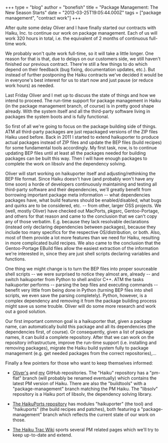 +++
type = "blog"
author = "bonefish"
title = "Package Management: The New Season Starts"
date = "2013-03-25T19:05:44.000Z"
tags = ["package management", "contract work"]
+++

<p>After quite some delay Oliver and I have finally started our contracts with Haiku, Inc. to continue our work on package management. Each of us will work 320 hours in total, i.e. the equivalent of 2 months of continuous full-time work.</p>
<!--break-->
<p>We probably won't quite work full-time, so it will take a little longer. One reason for that is that, due to delays on our customers side, we still haven't finished our previous contract. There're still a few things to do which depend on their feedback (bug fixing, documentation updates, etc.). But instead of further postponing the Haiku contracts we've decided it would be in everyone's best interest for us to start now and just pause (or reduce work hours) as needed.</p>

<p>Last Friday Oliver and I met up to discuss the state of things and how we intend to proceed. The run-time support for package management in Haiku (in the package management branch, of course) is in pretty good shape already. With the system itself and all the third-party software living in packages the system boots and is fully functional.</p>

<p>So first of all we're going to focus on the package building side of things. ATM all third-party packages are just repackaged versions of the ZIP files Haiku used before. Back in 2011 I started to extend haikuporter to produce actual packages instead of ZIP files and update the BEP files (build recipes) for some fundamental tools accordingly. My first task, now, is to continue updating BEP files until at least all the packages needed for building packages can be built this way. Then I will have enough packages to complete the work on libsolv and the dependency solving.</p>

<p>Oliver will start working on haikuporter itself and adjusting/rethinking the BEP file format. Since Haiku doesn't have (and probably won't have any time soon) a horde of developers continuously maintaining and testing all third-party software and their dependencies, we'll greatly benefit from borrowing important package meta information -- what dependencies packages have, what build features should be enabled/disabled, what bugs and quirks are to be considered, etc. -- from other, larger OSS projects. We (well, mostly Oliver) have checked out MacPorts, pkgsrc, Gentoo-Portage, and others for that reason and came to the conclusion that we can't copy any of those verbatim. E.g. because they lack resolvable declarations (instead only declaring dependencies between packages), because they include too many specifics for the respective OS/distribution, or both. Also, most of them provide a lot more features than we need for Haiku, resulting in more complicated build recipes. We also came to the conclusion that the Gentoo-Portage EBuild files allow the easiest extraction of the information we're interested in, since they are just shell scripts declaring variables and functions.</p>

<p>One thing we might change is to turn the BEP files into proper sourceable shell scripts -- we were surprised to notice they almost are, already -- and switch haikuporter from Python to shell and/or C++. ATM the tasks haikuporter performs -- parsing the bep files and executing commands -- benefit very little from being done in Python (turning BEP files into shell scripts, we even save the parsing completely). Python, however, is a complex dependency and removing it from the package building process might save us some trouble. Oliver will do some more research and work out a good solution.</p>

<p>Our first important common goal is a haikuporter that, given a package name, can automatically build this package and all its dependencies (the dependencies first, of course). Or consequently, given a list of package names, it can build a complete repository. After that we can work on the repository infrastructure, improve the run-time support (i.e. installing and removing packages), migrate the Haiku build system fully to package management (e.g. get needed packages from the correct repositories),...</p>

<p>Finally a few pointers for those who want to keep themselves informed:</p>
<ul>

<li><p><a href="http://github.com/olta/">Oliver's</a> and <a href="http://github.com/weinhold">my</a> GitHub repositories. The "Haiku" repository has a "pm-flat" branch (will probably be renamed eventually) which contains the latest PM version of Haiku. There are also the "buildtools" with a "package-management" branch matching the PM Haiku. The "libsolv" repository is a Haiku port of libsolv, the dependency solving library.</p></li>
<li><p><a href="http://ports.haiku-files.org/browser?order=name">The HaikuPorts repository</a> has modules "haikuporter" (the tool) and "haikuports" (the build recipes and patches), both featuring a "package-management" branch which reflects the current state of our work on those.</p></li>
<li><p><a href="https://dev.haiku-os.org/wiki/PackageManagement">The Haiku Trac Wiki</a> sports several PM related pages which we'll try to keep up-to-date and extend.</p></li>
</ul>